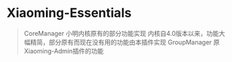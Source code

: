 # Xiaoming-Essentials
>CoreManager
  小明内核原有的部分功能实现
  内核自4.0版本以来，功能大幅精简，部分原有而现在没有用的功能由本插件实现
>GroupManager
  原Xiaoming-Admin插件的功能
